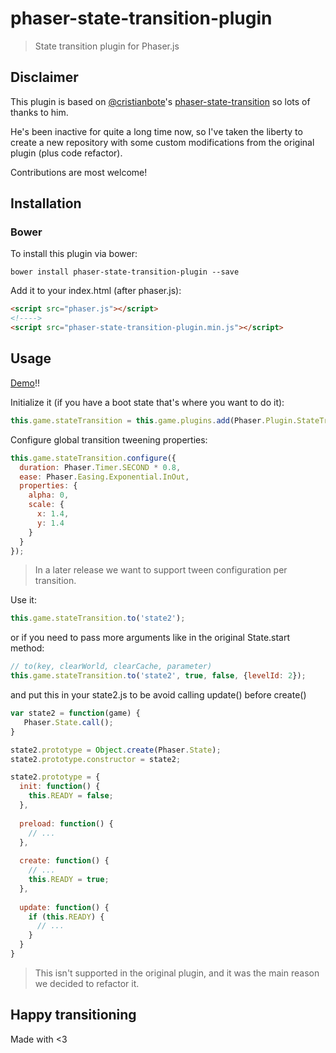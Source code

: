 # phaser-state-transition-plugin

> State transition plugin for Phaser.js

## Disclaimer

This plugin is based on [@cristianbote](https://github.com/cristianbote)'s [phaser-state-transition](https://github.com/cristianbote/phaser-state-transition) so lots of thanks to him.

He's been inactive for quite a long time now, so I've taken the liberty to create a new repository with some custom modifications from the original plugin (plus code refactor).

Contributions are most welcome!

## Installation

### Bower

To install this plugin via bower:
```
bower install phaser-state-transition-plugin --save
```
Add it to your index.html (after phaser.js):
```html
<script src="phaser.js"></script>
<!---->
<script src="phaser-state-transition-plugin.min.js"></script>
```

## Usage

[Demo](http://aaccurso.github.io/phaser-state-transition-plugin/demo/)!!

Initialize it (if you have a boot state that's where you want to do it):
```js
this.game.stateTransition = this.game.plugins.add(Phaser.Plugin.StateTransition);
```

Configure global transition tweening properties:
```js
this.game.stateTransition.configure({
  duration: Phaser.Timer.SECOND * 0.8,
  ease: Phaser.Easing.Exponential.InOut,
  properties: {
    alpha: 0,
    scale: {
      x: 1.4,
      y: 1.4
    }
  }
});
```
> In a later release we want to support tween configuration per transition.

Use it:
```js
this.game.stateTransition.to('state2');
```
or if you need to pass more arguments like in the original State.start method:
```js
// to(key, clearWorld, clearCache, parameter)
this.game.stateTransition.to('state2', true, false, {levelId: 2});
```

and put this in your state2.js to be avoid calling update() before create()
```js
var state2 = function(game) {
   Phaser.State.call();
}

state2.prototype = Object.create(Phaser.State);
state2.prototype.constructor = state2;

state2.prototype = {
  init: function() {
    this.READY = false;
  },
  
  preload: function() {
    // ...
  },
   
  create: function() {
    // ...
    this.READY = true;
  },
   
  update: function() {
    if (this.READY) {
      // ...
    }
  }
}
```

> This isn't supported in the original plugin, and it was the main reason we decided to refactor it.

## Happy transitioning
Made with <3
